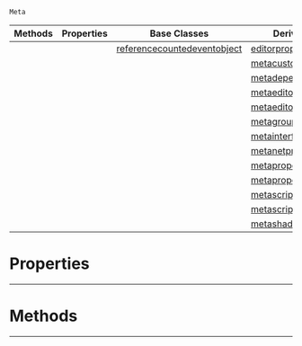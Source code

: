  `Meta`

|Methods|Properties|Base Classes|Derived Classes|
|---|---|---|---|
| | |[referencecountedeventobject](https://github.com/PlasmaEngine/PlasmaDocs/blob/master/code_reference/class_reference/referencecountedeventobject.markdown)|[editorpropertyextension](https://github.com/PlasmaEngine/PlasmaDocs/blob/master/code_reference/class_reference/editorpropertyextension.markdown)|
| | | |[metacustomui](https://github.com/PlasmaEngine/PlasmaDocs/blob/master/code_reference/class_reference/metacustomui.markdown)|
| | | |[metadependency](https://github.com/PlasmaEngine/PlasmaDocs/blob/master/code_reference/class_reference/metadependency.markdown)|
| | | |[metaeditorgizmo](https://github.com/PlasmaEngine/PlasmaDocs/blob/master/code_reference/class_reference/metaeditorgizmo.markdown)|
| | | |[metaeditorscriptobject](https://github.com/PlasmaEngine/PlasmaDocs/blob/master/code_reference/class_reference/metaeditorscriptobject.markdown)|
| | | |[metagroup](https://github.com/PlasmaEngine/PlasmaDocs/blob/master/code_reference/class_reference/metagroup.markdown)|
| | | |[metainterface](https://github.com/PlasmaEngine/PlasmaDocs/blob/master/code_reference/class_reference/metainterface.markdown)|
| | | |[metanetproperty](https://github.com/PlasmaEngine/PlasmaDocs/blob/master/code_reference/class_reference/metanetproperty.markdown)|
| | | |[metapropertyfilter](https://github.com/PlasmaEngine/PlasmaDocs/blob/master/code_reference/class_reference/metapropertyfilter.markdown)|
| | | |[metapropertyrename](https://github.com/PlasmaEngine/PlasmaDocs/blob/master/code_reference/class_reference/metapropertyrename.markdown)|
| | | |[metascriptshortcutattribute](https://github.com/PlasmaEngine/PlasmaDocs/blob/master/code_reference/class_reference/metascriptshortcutattribute.markdown)|
| | | |[metascripttagattribute](https://github.com/PlasmaEngine/PlasmaDocs/blob/master/code_reference/class_reference/metascripttagattribute.markdown)|
| | | |[metashaderinput](https://github.com/PlasmaEngine/PlasmaDocs/blob/master/code_reference/class_reference/metashaderinput.markdown)|


 #  Properties


---  
 #  Methods


---  
 

 